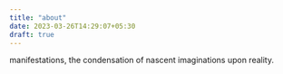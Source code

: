 ```yaml
---
title: "about"
date: 2023-03-26T14:29:07+05:30
draft: true
---
```


manifestations, the condensation of nascent imaginations upon reality.